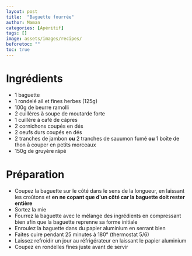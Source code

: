 ```yaml
---
layout: post
title:  "Baguette fourrée"
author: Maman
categories: [Apéritif]
tags: []
image: assets/images/recipes/
beforetoc: ""
toc: true
---
```


# Ingrédients 
* 1 baguette
* 1 rondelé ail et fines herbes (125g)
* 100g de beurre ramolli
* 2 cuillères à soupe de moutarde forte
* 1 cuillère à café de câpres
* 2 cornichons coupés en dés
* 2 oeufs durs coupés en dés
* 2 tranches de jambon **ou** 2 tranches de sauumon fumé **ou** 1 boîte de thon à couper en petits morceaux
* 150g de gruyère râpé

# Préparation
* Coupez la baguette sur le côté dans le sens de la longueur, en laissant les croûtons et **en ne copant que d'un côté car la baguette doit rester entière**
* Sortez la mie
* Fourrez la baguette avec le mélange des ingrédients en compressant bien afin que la baguette reprenne sa forme initiale
* Enroulez la baguette dans du papier aluminium en serrant bien
* Faites cuire pendant 25 minutes à 180° (thermostat 5/6)
* Laissez refroidir un jour au réfrigérateur en laissant le papier aluminium
* Coupez en rondelles fines juste avant de servir 